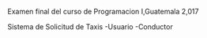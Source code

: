 Examen final del curso de Programacion I,Guatemala 2,017

Sistema de Solicitud de Taxis
	-Usuario
	-Conductor